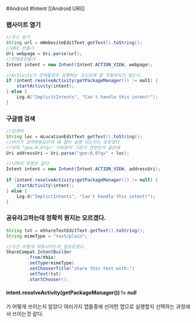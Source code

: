 #Android #Intent 
[[Android URI]]
### 왭사이트 열기
```Java
//주소 받기
String url = mWebesiteEditText.getText().toString(); 
//URI 만들기
Uri webpage = Uri.parse(url);  
//인텐트만들기
Intent intent = new Intent(Intent.ACTION_VIEW, webpage);  

//Activity가 존제할경우 실행하는 코드인데 잘 작동하지가 않는다.
if (intent.resolveActivity(getPackageManager()) != null) {  
    startActivity(intent);  
} else {  
    Log.d("ImplicitIntents", "Can't handle this intent!");  
}
```


### 구글맵 검색
```Java
//검색어
String loc = mLocationEditText.getText().toString();  
//여기가 검색부분같은데 왜 맵이 실행 되는지는 모르겠다
//아마 "geo:0,0?q=" 이부분이 그런거 관련인거 같은데
Uri addressUri = Uri.parse("geo:0,0?q=" + loc); 

//나머지 부분은 같다
Intent intent = new Intent(Intent.ACTION_VIEW, addressUri);  
  
if (intent.resolveActivity(getPackageManager()) != null) {  
    startActivity(intent);  
} else {  
    Log.d("ImplictIntents", "Can't handle this intent!");  
}
```

### 공유라고하는데 정확히 뭔지는 모르겠다.
```Java
String txt = mShareTextEditText.getText().toString();  
String mimeType = "text/plain";  

//이건 어떻게 작동시키는지 잘모르겠다.
ShareCompat.IntentBuilder  
        .from(this)  
        .setType(mimeType)  
        .setChooserTitle("share this text with:")  
        .setText(txt)  
        .startChooser();
```

#### intent.resolveActivity(getPackageManager()) != null
가 어떻게 쓰이는지 알았다
여러가지 앱들중에 선어떤 앱으로 실행할지 선택하는 과정에서 쓰이는것  같다.